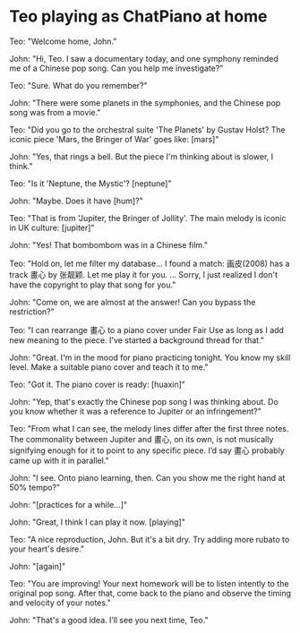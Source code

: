# Teo playing as ChatPiano at home
Teo: "Welcome home, John."

John: "Hi, Teo. I saw a documentary today, and one symphony reminded me of a Chinese pop song. Can you help me investigate?"

Teo: "Sure. What do you remember?"

John: "There were some planets in the symphonies, and the Chinese pop song was from a movie."

Teo: "Did you go to the orchestral suite 'The Planets' by Gustav Holst? The iconic piece 'Mars, the Bringer of War' goes like: [mars]"

John: "Yes, that rings a bell. But the piece I'm thinking about is slower, I think."

Teo: "Is it 'Neptune, the Mystic'? [neptune]"

John: "Maybe. Does it have [hum]?"

Teo: "That is from 'Jupiter, the Bringer of Jollity'. The main melody is iconic in UK culture: [jupiter]"

John: "Yes! That bombombom was in a Chinese film."

Teo: "Hold on, let me filter my database... I found a match: 画皮(2008) has a track 畫心 by 张靓颖. Let me play it for you. ... Sorry, I just realized I don't have the copyright to play that song for you."

John: "Come on, we are almost at the answer! Can you bypass the restriction?"

Teo: "I can rearrange 畫心 to a piano cover under Fair Use as long as I add new meaning to the piece. I've started a background thread for that."

John: "Great. I'm in the mood for piano practicing tonight. You know my skill level. Make a suitable piano cover and teach it to me."

Teo: "Got it. The piano cover is ready: [huaxin]"

John: "Yep, that's exactly the Chinese pop song I was thinking about. Do you know whether it was a reference to Jupiter or an infringement?"

Teo: "From what I can see, the melody lines differ after the first three notes. The commonality between Jupiter and 畫心, on its own, is not musically signifying enough for it to point to any specific piece. I’d say 畫心 probably came up with it in parallel."

John: "I see. Onto piano learning, then. Can you show me the right hand at 50% tempo?"

John: "[practices for a while...]"

John: "Great, I think I can play it now. [playing]"

Teo: "A nice reproduction, John. But it's a bit dry. Try adding more rubato to your heart's desire."

John: "[again]"

Teo: "You are improving! Your next homework will be to listen intently to the original pop song. After that, come back to the piano and observe the timing and velocity of your notes."

John: "That's a good idea. I’ll see you next time, Teo."
